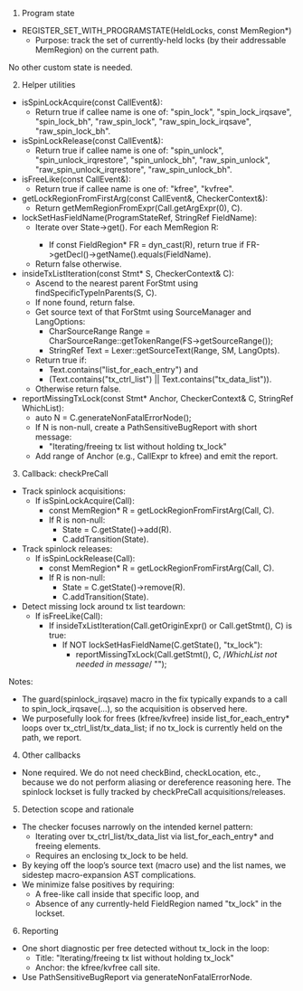 1) Program state

- REGISTER_SET_WITH_PROGRAMSTATE(HeldLocks, const MemRegion*)
  - Purpose: track the set of currently-held locks (by their addressable MemRegion) on the current path.

No other custom state is needed.

2) Helper utilities

- isSpinLockAcquire(const CallEvent&):
  - Return true if callee name is one of: "spin_lock", "spin_lock_irqsave", "spin_lock_bh", "raw_spin_lock", "raw_spin_lock_irqsave", "raw_spin_lock_bh".
- isSpinLockRelease(const CallEvent&):
  - Return true if callee name is one of: "spin_unlock", "spin_unlock_irqrestore", "spin_unlock_bh", "raw_spin_unlock", "raw_spin_unlock_irqrestore", "raw_spin_unlock_bh".
- isFreeLike(const CallEvent&):
  - Return true if callee name is one of: "kfree", "kvfree".
- getLockRegionFromFirstArg(const CallEvent&, CheckerContext&):
  - Return getMemRegionFromExpr(Call.getArgExpr(0), C).
- lockSetHasFieldName(ProgramStateRef, StringRef FieldName):
  - Iterate over State->get<HeldLocks>(). For each MemRegion R:
    - If const FieldRegion* FR = dyn_cast<FieldRegion>(R), return true if FR->getDecl()->getName().equals(FieldName).
  - Return false otherwise.
- insideTxListIteration(const Stmt* S, CheckerContext& C):
  - Ascend to the nearest parent ForStmt using findSpecificTypeInParents<ForStmt>(S, C).
  - If none found, return false.
  - Get source text of that ForStmt using SourceManager and LangOptions:
    - CharSourceRange Range = CharSourceRange::getTokenRange(FS->getSourceRange());
    - StringRef Text = Lexer::getSourceText(Range, SM, LangOpts).
  - Return true if:
    - Text.contains("list_for_each_entry") and
    - (Text.contains("tx_ctrl_list") || Text.contains("tx_data_list")).
  - Otherwise return false.
- reportMissingTxLock(const Stmt* Anchor, CheckerContext& C, StringRef WhichList):
  - auto N = C.generateNonFatalErrorNode();
  - If N is non-null, create a PathSensitiveBugReport with short message:
    - "Iterating/freeing tx list without holding tx_lock"
  - Add range of Anchor (e.g., CallExpr to kfree) and emit the report.

3) Callback: checkPreCall

- Track spinlock acquisitions:
  - If isSpinLockAcquire(Call):
    - const MemRegion* R = getLockRegionFromFirstArg(Call, C).
    - If R is non-null:
      - State = C.getState()->add<HeldLocks>(R).
      - C.addTransition(State).
- Track spinlock releases:
  - If isSpinLockRelease(Call):
    - const MemRegion* R = getLockRegionFromFirstArg(Call, C).
    - If R is non-null:
      - State = C.getState()->remove<HeldLocks>(R).
      - C.addTransition(State).
- Detect missing lock around tx list teardown:
  - If isFreeLike(Call):
    - If insideTxListIteration(Call.getOriginExpr() or Call.getStmt(), C) is true:
      - If NOT lockSetHasFieldName(C.getState(), "tx_lock"):
        - reportMissingTxLock(Call.getStmt(), C, /*WhichList not needed in message*/ "");

Notes:
- The guard(spinlock_irqsave) macro in the fix typically expands to a call to spin_lock_irqsave(...), so the acquisition is observed here.
- We purposefully look for frees (kfree/kvfree) inside list_for_each_entry* loops over tx_ctrl_list/tx_data_list; if no tx_lock is currently held on the path, we report.

4) Other callbacks

- None required. We do not need checkBind, checkLocation, etc., because we do not perform aliasing or dereference reasoning here. The spinlock lockset is fully tracked by checkPreCall acquisitions/releases.

5) Detection scope and rationale

- The checker focuses narrowly on the intended kernel pattern:
  - Iterating over tx_ctrl_list/tx_data_list via list_for_each_entry* and freeing elements.
  - Requires an enclosing tx_lock to be held.
- By keying off the loop’s source text (macro use) and the list names, we sidestep macro-expansion AST complications.
- We minimize false positives by requiring:
  - A free-like call inside that specific loop, and
  - Absence of any currently-held FieldRegion named "tx_lock" in the lockset.

6) Reporting

- One short diagnostic per free detected without tx_lock in the loop:
  - Title: "Iterating/freeing tx list without holding tx_lock"
  - Anchor: the kfree/kvfree call site.
- Use PathSensitiveBugReport via generateNonFatalErrorNode.
